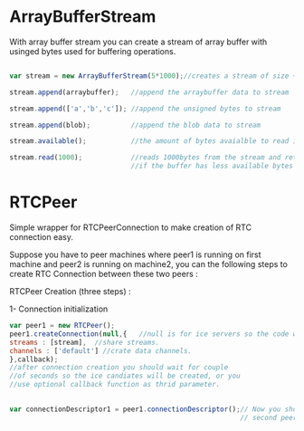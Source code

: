 <h1> ArrayBufferStream</h1>
<p>With array buffer stream you can create a stream of array buffer with usinged bytes used for buffering operations.</p>

```javascript

var stream = new ArrayBufferStream(5*1000);//creates a stream of size ~5kb

stream.append(arraybuffer);   //append the arraybuffer data to stream

stream.append(['a','b','c']); //append the unsigned bytes to stream

stream.append(blob);          //append the blob data to stream

stream.available();           //the amount of bytes avaialble to read in the stream

stream.read(1000);            //reads 1000bytes from the stream and returns them as an array buffer. 
                              //if the buffer has less available bytes it will returns the result as undefined 
```


<h1> RTCPeer</h1>
<p>Simple wrapper for RTCPeerConnection to make creation of RTC connection easy. </p>
<p>Suppose you have to peer machines where peer1 is running on first machine and peer2 is running on machine2, you can the following steps to create RTC Connection between these two peers :  </p>

<p>RTCPeer Creation (three steps) : </p>

<p>1- Connection initialization</p>

```javascript
var peer1 = new RTCPeer();
peer1.createConnection(null,{	//null is for ice servers so the code will work on LAN.
streams : [stream],	 //share streams.
channels : ['default'] //crate data channels.	
},callback); 
//after connection creation you should wait for couple
//of seconds so the ice candiates will be created, or you
//use optional callback function as thrid parameter.				
                                                                           

var connectionDescriptor1 = peer1.connectionDescriptor();// Now you should send this json object to the second machine, so the 
                                                         // second peer will use this connection

```


